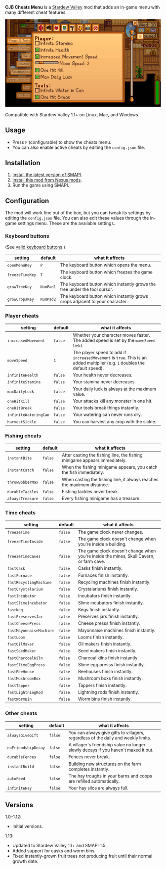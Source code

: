 ﻿**CJB Cheats Menu** is a [Stardew Valley](http://stardewvalley.net/) mod that adds an in-game menu
with many different cheat features:

![](screenshot.gif)

Compatible with Stardew Valley 1.1+ on Linux, Mac, and Windows.

## Usage
* Press `P` (configurable) to show the cheats menu.
* You can also enable active cheats by editing the `config.json` file.

## Installation
1. [Install the latest version of SMAPI](https://github.com/Pathoschild/SMAPI/releases).
2. [Install this mod from Nexus mods](http://www.nexusmods.com/stardewvalley/mods/4).
3. Run the game using SMAPI.

## Configuration
The mod will work fine out of the box, but you can tweak its settings by editing the `config.json`
file. You can also edit these values through the in-game settings menu. These are the available
settings.

### Keyboard buttons
(See [valid keyboard buttons](https://msdn.microsoft.com/en-us/library/microsoft.xna.framework.input.keys.aspx).)

setting | default | what it affects
------- | ------- | ---------------
`openMenuKey` | `P` | The keyboard button which opens the menu.
`freezeTimeKey` | `T` | The keyboard button which freezes the game clock.
`growTreeKey` | `NumPad1` | The keyboard button which instantly grows the tree under the tool cursor.
`growCropsKey` | `NumPad2` | The keyboard button which instantly grows crops adjacent to your character.

### Player cheats
setting | default | what it affects
------- | ------- | ---------------
`increasedMovement` | `false` | Whether your character moves faster. The added speed is set by the `moveSpeed` field.
`moveSpeed` | `1` | The player speed to add if `increasedMovement` is `true`. This is an added multiplier (e.g. `1` doubles the default speed).
`infiniteHealth` | `false` | Your health never decreases.
`infiniteStamina` | `false` | Your stamina never decreases.
`maxDailyLuck` | `false` | Your daily luck is always at the maximum value.
`oneHitKill` | `false` | Your attacks kill any monster in one hit.
`oneHitBreak` | `false` | Your tools break things instantly.
`infiniteWateringCan` | `false` | Your watering can never runs dry.
`harvestSickle` | `false` | You can harvest any crop with the sickle.

### Fishing cheats
setting | default | what it affects
------- | ------- | ---------------
`instantBite` | `false` | After casting the fishing line, the fishing minigame appears immediately.
`instantCatch` | `false` | When the fishing minigame appears, you catch the fish immediately.
`throwBobberMax` | `false` | When casting the fishing line, it always reaches the maximum distance.
`durableTackles` | `false` | Fishing tackles never break.
`alwaysTreasure` | `false` | Every fishing minigame has a treasure.

### Time cheats
setting | default | what it affects
------- | ------- | ---------------
`freezeTime` | `false` | The game clock never changes.
`freezeTimeInside` | `false` | The game clock doesn't change when you're inside a building.
`freezeTimeCaves` | `false` | The game clock doesn't change when you're inside the mines, Skull Cavern, or farm cave.
`fastCask` | `false` | Casks finish instantly.
`fastFurnace` | `false` | Furnaces finish instantly.
`fastRecyclingMachine` | `false` | Recycling machines finish instantly.
`fastCrystalarium` | `false` | Crystalariums finish instantly.
`fastIncubator` | `false` | Incubators finish instantly.
`fastSlimeIncubator ` | `false` | Slime incubators finish instantly.
`fastKeg` | `false` | Kegs finish instantly.
`fastPreservesJar` | `false` | Preserves jars finish instantly.
`fastCheesePress` | `false` | Cheese presss finish instantly.
`fastMayonnaiseMachine ` | `false` | Mayonnaise machines finish instantly.
`fastLoom` | `false` | Looms finish instantly.
`fastOilMaker` | `false` | Oil makers finish instantly.
`fastSeedMaker` | `false` | Seed makers finish instantly.
`fastCharcoalKiln` | `false` | Charcoal kilns finish instantly.
`fastSlimeEggPress` | `false` | Slime egg presss finish instantly.
`fastBeeHouse` | `false` | Beehouses finish instantly.
`fastMushroomBox` | `false` | Mushroom boxs finish instantly.
`fastTapper` | `false` | Tappers finish instantly.
`fastLightningRod` | `false` | Lightning rods finish instantly.
`fastWormBin` | `false` | Worm bins finish instantly.

### Other cheats
setting | default | what it affects
------- | ------- | ---------------
`alwaysGiveGift` | `false` | You can always give gifts to villagers, regardless of the daily and weekly limits.
`noFriendshipDecay` | `false` | A villager's friendship value no longer slowly decays if you haven't maxed it out.
`durableFences` | `false` | Fences never break.
`instantBuild` | `false` | Building new structures on the farm completes instantly.
`autoFeed` | `false` | The hay troughs in your barns and coops are refilled automatically.
`infiniteHay` | `false` | Your hay silos are always full.

## Versions
1.0–1.12:
* Initial versions.

1.13:
* Updated to Stardew Valley 1.1+ and SMAPI 1.5.
* Added support for casks and worm bins.
* Fixed instantly-grown fruit trees not producing fruit until their normal growth date.
